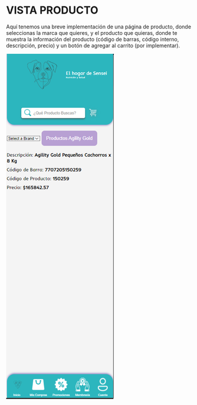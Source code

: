 # VISTA PRODUCTO

Aquí tenemos una breve implementación de una página de producto, donde seleccionas la marca que quieres, y el producto que quieras, donde te muestra la información del producto (código de barras, código interno, descripción, precio) y un botón de agregar al carrito (por implementar).

![PRODUCTO](static/src/vista-producto.png)

